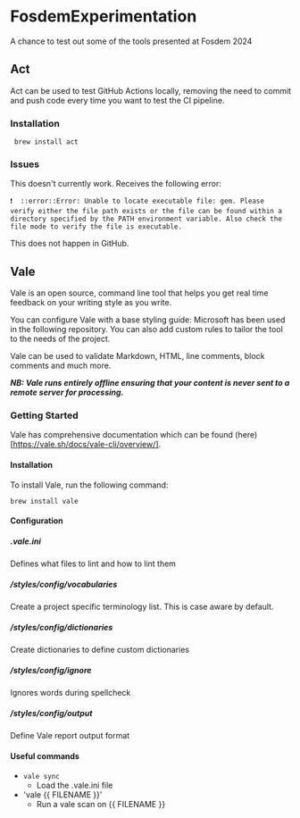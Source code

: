 # FosdemExperimentation
A chance to test out some of the tools presented at Fosdem 2024

## Act
Act can be used to test GitHub Actions locally, removing the need to commit and push code every time you want to
test the CI pipeline.

### Installation

` brew install act`

### Issues
This doesn't currently work. Receives the following error:

`❗  ::error::Error: Unable to locate executable file: gem. Please verify either the file path exists or the file can be found within a directory specified by the PATH environment variable. Also check the file mode to verify the file is executable.`

This does not happen in GitHub.

## Vale
Vale is an open source, command line tool that helps you get real time feedback on your writing style as you write.

You can configure Vale with a base styling guide: Microsoft has been used in the following repository. You can also add
custom rules to tailor the tool to the needs of the project.

Vale can be used to validate Markdown, HTML, line comments, block comments and much more.

***NB: Vale runs entirely offline ensuring that your content is never sent to a remote server for processing.***


### Getting Started
Vale has comprehensive documentation which can be found (here)[https://vale.sh/docs/vale-cli/overview/].

#### Installation
To install Vale, run the following command:

`brew install vale`

#### Configuration

##### .vale.ini
Defines what files to lint and how to lint them

##### /styles/config/vocabularies
Create a project specific terminology list. This is case aware by default.

##### /styles/config/dictionaries
Create dictionaries to define custom dictionaries

##### /styles/config/ignore
Ignores words during spellcheck

##### /styles/config/output
Define Vale report output format


#### Useful commands
 - `vale sync`
   - Load the .vale.ini file
 - 'vale {{ FILENAME }}'
   - Run a vale scan on {{ FILENAME }}
